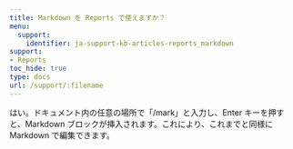 ```yaml
---
title: Markdown を Reports で使えますか？
menu:
  support:
    identifier: ja-support-kb-articles-reports_markdown
support:
- Reports
toc_hide: true
type: docs
url: /support/:filename
---
```


はい。ドキュメント内の任意の場所で「/mark」と入力し、Enter キーを押すと、Markdown ブロックが挿入されます。これにより、これまでと同様に Markdown で編集できます。